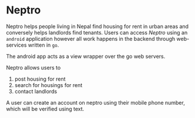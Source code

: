 # Neptro

Neptro helps people living in Nepal find housing for rent in urban areas and conversely
helps landlords find tenants. Users can access *Neptro* using an `android` application however
all work happens in the backend through web-services written in `go`.

The android app acts as a view wrapper over the go web servers.

Neptro allows users to

  1. post housing for rent
  2. search for housings for rent
  3. contact landlords

A user can create an account on neptro using their mobile phone number, which
will be verified using text.
